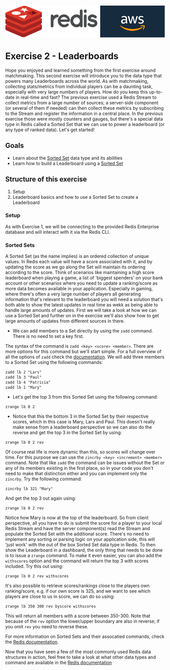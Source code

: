 <img src="../img/redis-logo-full-color-rgb.png" height=100/><img align="right" src="../img/aws-logo-1.jpeg" height=100 />

# Exercise 2 - Leaderboards
Hope you enjoyed and learned something from the first exercise around matchmaking. This second exercise will introduce you to the data type that powers many Leaderboards across the world. As with matchmaking, collecting stats/metrics from individual players can be a daunting task, especially with very large numbers of players. How do you keep this up-to-date in real-time and fast? The previous exercise used a Redis Stream to collect metrics from a large number of sources; a server-side component (or several of them if needed) can then collect these metrics by subscribing to the Stream and register the information in a central place. In the previous exercise those were mostly counters and gauges, but there's a special data type in Redis called a Sorted Set that we can use to power a leaderboard (or any type of ranked data). Let's get started!

## Goals

* Learn about the [Sorted Set](https://redis.io/docs/data-types/sorted-sets/) data type and its abilities
* Learn how to build a Leaderboard using a [Sorted Set](https://redis.io/docs/data-types/sorted-sets/)

## Structure of this exercise
1. Setup
1. Leaderboard basics and how to use a Sorted Set to create a Leaderboard

### Setup
As with Exercise 1, we will be connecting to the provided Redis Enterprise database and will interact with it via the Redis CLI.
### Sorted Sets
A Sorted Set (as the name implies) is an ordered collection of unique values. In Redis each value will have a score associated with it, and by updating the score as we go along the Set will maintain its ordering according to the score. Think of scenarios like maintaining a high score leaderboard when playing a game, a list of 'biggest spenders' on your bank account or other scenarios where you need to update a ranking/score as more data becomes available in your application. Especially in gaming, where there's often a very large number of players all generating information that's relevant to the leaderboard you will need a solution that's both able to show the latest updates in real time as wekk as being able to handle large amounts of updates. First we will take a look at how we can use a Sorted Set and further on in the exercise we'll also show how to get large amounts of updates from different sources in there.

* We can add members to a Set directly by using the `zadd` command. There is no need to set a key first.

The syntax of the command is `zadd <key> <score> <member>`. There are more options for this command but we'll start simple. For a full overview of all the options of `zadd` check the [documentation](https://redis.io/commands/zadd/). We will add three members to a Sorted Set using the following commands:
```
zadd lb 2 "Lars"
zadd lb 3 "Paul"
zadd lb 4 "Patricia"
zadd lb 1 "Mary"

```
* Let's get the top 3 from this Sorted Set using the following command:
```
zrange lb 0 2
```
* Notice that this the bottom 3 in the Sorted Set by their respective scores, which in this case is Mary, Lars and Paul. This doesn't really make sense from a leaderboard perspective so we can also do the reverse and get the top 3 in the Sorted Set by using:
```
zrange lb 0 2 rev
```

Of course real life is more dynamic than this, so scores will change over time. For this purpose we can use the `zincrby <key> <increment> <member>` command. Note that like `zadd` the command can be issues without the Set or any of its members existing in the first place, so in your code you don't need to make that distinction either and you can implement only the `zincrby`. Try the following command:

```
zincrby lb 321 "Mary"
```

And get the top 3 out again using:
```
zrange lb 0 2 rev
```
Notice how Mary is now at the top of the leaderboard. So from client perspective, all you have to do is submit the score for a player to your local Redis Stream and have the server component(s) read the Stream and populate the Sorted Set with the additional score. There's no need to implement any sorting or parsing logic on your application side, this will 'just work' with the out of the box Sorted Set data type in Redis. To then show the Leaderboard in a dashboard, the only thing that needs to be done is to issue a `zrange` command. To make it even easier, you can also add the `withscores` option and the command will return the top 3 with scores included. Try this out using:

```
zrange lb 0 2 rev withscores
```

It's also possible to retrieve scores/rankings close to the players own ranking/score, e.g. if our own score is 325, and we want to see which players are close to us in score, we can do so using:

```
zrange lb 350 300 rev byscore withscores
```

This will return all members with a score between 350-300. Note that because of the `rev` option the lower/upper boundary are also in reverse; if you omit `rev` you need to reverse these.

For more information on Sorted Sets and their assocatied commands, check the [Redis documentation](https://redis.io/commands#sorted_set).

Now that you have seen a few of the most commonly used Redis data structures in action, feel free to take a look at what other data types and command are available in the [Redis documentation](https://redis.io/topics/data-types)
